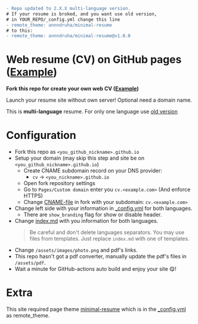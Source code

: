 ```diff
- Repo updated to 2.X.X multi-language version.
# If your resume is broked, and you want use old version,
# in YOUR_REPO/_config.yml change this line
- remote_theme: annndruha/minimal-resume
# to this:
- remote_theme: annndruha/minimal-resume@v1.0.0
```

# Web resume (CV) on GitHub pages  ([Example](https://cv.annndruha.space/))

**Fork this repo for create your own web CV ([Example](https://cv.annndruha.space/))**

Launch your resume site without own server! Optional need a domain name.

This is **multi-language** resume. For only one language use [old version](https://github.com/annndruha/annndruha.github.io/releases/tag/v1.0.0)

# Configuration

* Fork this repo as `<you_github_nickname>.github.io`
* Setup your domain (may skip this step and site be on `<you_github_nickname>.github.io`)
  * Create CNAME subdomain record on your DNS provider:
    * `cv` -> `<you_nickname>.github.io`
  * Open fork repository settings
  * Go to `Pages/Custom domain` enter you `cv.<example.com>` (And enforce HTTPS)
  * Change [CNAME-file](https://github.com/annndruha/annndruha.github.io/blob/main/CNAME) in fork with your subdomain: `cv.<example.com>`
* Change left side with your information in [_config.yml](./_config.yml) for both languages.
  * There are `show_branding` flag for show or disable header.
* Change [index.md](./index.md) with you information for both languages.
  > Be careful and don't delete languages separators. You may use files from templates. Just replace `index.md` with one of templates.
* Change `/assets/images/photo.png` and pdf's links.
* This repo hasn't got a pdf converter, manually update the pdf's files in `/assets/pdf`.
* Wait a minute for GitHub-actions auto build and enjoy your site 😋!


# Extra

This site required page theme [minimal-resume](https://github.com/Annndruha/minimal-resume) which is in the [_config.yml](./_config.yml) as remote_theme.
